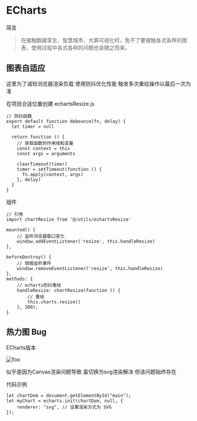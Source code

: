 # ECharts

简言

> 在接触数据孪生、智慧城市、大屏可视化时，免不了要接触各式各样的图表，使用过程中各式各样的问题也会随之而来。

## 图表自适应

这里为了减轻浏览器渲染负载 使用防抖优化性能  触发多次重绘操作以最后一次为准

在项目合适位置创建 echartsResize.js

```
// 防抖函数
export default function debounce(fn, delay) {
  let timer = null
 
  return function () {
    // 获取函数的作用域和变量
    const context = this
    const args = arguments
 
    clearTimeout(timer)
    timer = setTimeout(function () {
      fn.apply(context, args)
    }, delay)
  }
}
```

组件

```
// 引用
import chartResize from '@/utils/echartsResize'
 
mounted() {
    // 监听浏览器窗口变化
    window.addEventListener('resize', this.handleResize)
},
 
beforeDestroy() {
    // 销毁监听事件
    window.removeEventListener('resize', this.handleResize)
},
methods: {
    // echarts防抖重绘
    handleResize: chartResize(function () {
        // 重绘
        this.charts.resize()
    }, 300),
}
```

## 热力图 Bug

ECharts版本  <Badge type="tip" text="^5.3.2" />

![foo](/about/echarts1.png)

似乎是因为Canvas渲染问题导致 虽切换为svg渲染解决 但该问题始终存在

代码示例

```
let chartDom = document.getElementById("main");
let myChart = echarts.init(chartDom, null, {
    renderer: "svg", // 设置渲染方式为 SVG
});
```
